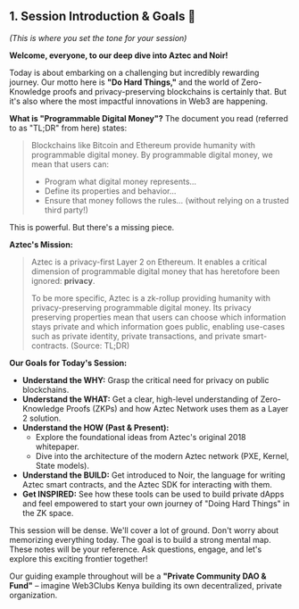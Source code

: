 ## 1. Session Introduction & Goals 🎯

*(This is where you set the tone for your session)*

**Welcome, everyone, to our deep dive into Aztec and Noir!**

Today is about embarking on a challenging but incredibly rewarding journey. Our motto here is **"Do Hard Things,"** and the world of Zero-Knowledge proofs and privacy-preserving blockchains is certainly that. But it's also where the most impactful innovations in Web3 are happening.

**What is "Programmable Digital Money"?**
The document you read (referred to as "TL;DR" from here) states:
> Blockchains like Bitcoin and Ethereum provide humanity with programmable digital money. By programmable digital money, we mean that users can:
> * Program what digital money represents...
> * Define its properties and behavior...
> * Ensure that money follows the rules... (without relying on a trusted third party!)

This is powerful. But there's a missing piece.

**Aztec's Mission:**
> Aztec is a privacy-first Layer 2 on Ethereum. It enables a critical dimension of programmable digital money that has heretofore been ignored: **privacy**.
>
> To be more specific, Aztec is a zk-rollup providing humanity with privacy-preserving programmable digital money. Its privacy preserving properties mean that users can choose which information stays private and which information goes public, enabling use-cases such as private identity, private transactions, and private smart-contracts. (Source: TL;DR)

**Our Goals for Today's Session:**

* **Understand the WHY:** Grasp the critical need for privacy on public blockchains.
* **Understand the WHAT:** Get a clear, high-level understanding of Zero-Knowledge Proofs (ZKPs) and how Aztec Network uses them as a Layer 2 solution.
* **Understand the HOW (Past & Present):**
    * Explore the foundational ideas from Aztec's original 2018 whitepaper.
    * Dive into the architecture of the modern Aztec network (PXE, Kernel, State models).
* **Understand the BUILD:** Get introduced to Noir, the language for writing Aztec smart contracts, and the Aztec SDK for interacting with them.
* **Get INSPIRED:** See how these tools can be used to build private dApps and feel empowered to start your own journey of "Doing Hard Things" in the ZK space.

This session will be dense. We'll cover a lot of ground. Don't worry about memorizing everything today. The goal is to build a strong mental map. These notes will be your reference. Ask questions, engage, and let's explore this exciting frontier together!

Our guiding example throughout will be a **"Private Community DAO & Fund"** – imagine Web3Clubs Kenya building its own decentralized, private organization. 